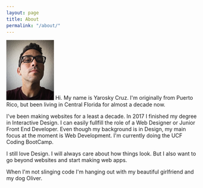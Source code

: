 ```yaml
---
layout: page
title: About
permalink: "/about/"
---
```


<img src="images/portrait.jpg" alt="portrait picture" width="25%" class="portrait-pic" > Hi. My name is Yarosky Cruz. I'm originally from Puerto Rico, but been living in Central Florida for almost a decade now.

I've been making websites for a least a decade. In 2017 I finished my degree in Interactive Design. I can easily fullfill the role of a Web Designer or Junior Front End Developer. Even though my background is in Design, my main focus at the moment is Web Development. I'm currently doing the UCF Coding BootCamp. 

I still love Design. I will always care about how things look. But I also want to go beyond websites and start making web apps.  

When I'm not slinging code I'm hanging out with my beautiful girlfriend and my dog Oliver. 


